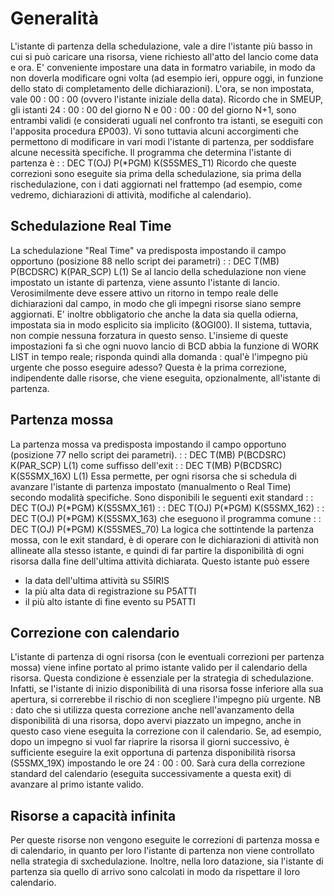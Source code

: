 
# Generalità
L'istante di partenza della schedulazione, vale a dire l'istante più basso in cui si può caricare una risorsa, viene richiesto all'atto del lancio come data e ora.
E' conveniente impostare una data in formatro variabile, in modo da non doverla modificare ogni volta (ad esempio ieri, oppure oggi, in funzione dello stato di completamento delle dichiarazioni).
L'ora, se non impostata, vale 00 : 00 : 00 (ovvero l'istante iniziale della data). Ricordo che in SMEUP, gli istanti 24 : 00 : 00 del giorno N e 00 : 00 : 00 del giorno N+1, sono entrambi validi (e considerati uguali nel confronto tra istanti, se eseguiti con l'apposita procedura £P003).
Vi sono tuttavia alcuni accorgimenti che permettono di modificare in vari modi l'istante di partenza, per soddisfare alcune necessità specifiche.
Il programma che determina l'istante di partenza è
 :  : DEC T(OJ) P(\*PGM) K(S5SMES_T1)
Ricordo che queste correzioni sono eseguite sia prima della schedulazione, sia prima della rischedulazione, con i dati aggiornati nel frattempo (ad esempio, come vedremo, dichiarazioni di attività, modifiche al calendario).

## Schedulazione Real Time
La schedulazione "Real Time" va predisposta impostando il campo opportuno (posizione 88 nello script dei parametri)
 :  : DEC T(MB) P(BCDSRC) K(PAR_SCP) L(1)
Se al lancio della schedulazione non viene impostato un istante di partenza, viene assunto l'istante di lancio.
Verosimilmente deve essere attivo un ritorno in tempo reale delle dichiarazioni dal campo, in modo che gli impegni risorse siano sempre aggiornati.
E' inoltre obbligatorio che anche la data sia quella odierna, impostata sia in modo esplicito sia implicito (&OGI00). Il sistema, tuttavia, non compie nessuna forzatura in questo senso.
L'insieme di queste impostazioni fa sì che ogni nuovo lancio di BCD abbia la funzione di WORK LIST in tempo reale; risponda quindi alla domanda :  qual'è l'impegno più urgente che posso eseguire adesso?
Questa è la prima correzione, indipendente dalle risorse, che viene eseguita, opzionalmente, all'istante di partenza.

## Partenza mossa
La partenza mossa  va predisposta impostando il campo opportuno (posizione 77 nello script dei parametri).
 :  : DEC T(MB) P(BCDSRC) K(PAR_SCP)  L(1)
come suffisso dell'exit
 :  : DEC T(MB) P(BCDSRC) K(S5SMX_16X)  L(1)
Essa permette, per ogni risorsa che si schedula di avanzare l'istante di partenza impostato (manualmento o Real Time) secondo modalità specifiche.
Sono disponibili le seguenti exit standard
 :  : DEC T(OJ) P(\*PGM) K(S5SMX_161)
 :  : DEC T(OJ) P(\*PGM) K(S5SMX_162)
 :  : DEC T(OJ) P(\*PGM) K(S5SMX_163)
che eseguono il programma comune
 :  : DEC T(OJ) P(\*PGM) K(S5SMES_70)
La logica che sottintende la partenza mossa, con le exit standard, è di operare con le dichiarazioni di attività non allineate alla stesso istante, e quindi di far partire la disponibilità di ogni risorsa dalla fine dell'ultima attività dichiarata.
Questo istante può essere
-  la data dell'ultima attività su S5IRIS
-  la più alta data di registrazione su P5ATTI
-  il più alto istante di fine evento su P5ATTI

## Correzione con calendario
L'istante di partenza di ogni risorsa (con le eventuali correzioni per partenza mossa) viene infine portato al primo istante valido per il calendario della risorsa. Questa condizione è essenziale per la strategia di schedulazione. Infatti, se l'istante di inizio disponibilità di una risorsa fosse inferiore alla sua apertura, si correrebbe il rischio di non scegliere l'impegno più urgente.
NB :  dato che si utilizza questa correzione anche nell'avanzamento della disponibilità di una risorsa, dopo avervi piazzato un impegno, anche in questo caso viene eseguita la correzione  con il calendario. Se, ad esempio, dopo un impegno si vuol far riaprire la risorsa il giorni successivo, è sufficiente eseguire la exit opportuna di partenza disponibilità risorsa (S5SMX_19X) impostando le ore 24 : 00 : 00. Sarà cura della correzione standard del calendario (eseguita successivamente a questa exit) di avanzare al primo istante valido.

## Risorse a capacità infinita
Per queste risorse non vengono eseguite le correzioni di partenza mossa e di calendario, in quanto per loro l'istante di partenza non viene controllato nella strategia di sxchedulazione. Inoltre, nella loro datazione, sia l'istante di partenza sia quello di arrivo sono calcolati in modo da rispettare il loro calendario.

